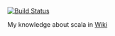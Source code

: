 [![Build Status](https://travis-ci.org/loustler/sKaLa.svg)](https://travis-ci.org/loustler/sKaLa)

My knowledge about scala in [Wiki](../../wiki)

